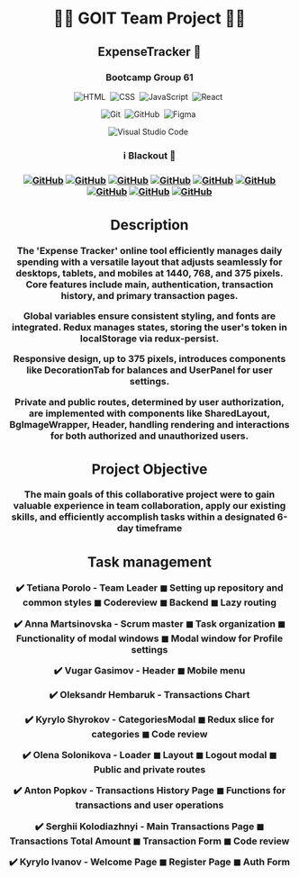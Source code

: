 <h1 align="center"> 👨‍💻 GOIT Team Project 👩‍💻 </h1>
<h2 align="center">   ExpenseTracker 💸   </h2>
<h3 align="center">  Bootcamp Group 61  </h3>

<span align="center">

![HTML](https://img.shields.io/badge/-HTML-05122A?style=flat&logo=HTML5)&nbsp;
![CSS](https://img.shields.io/badge/-CSS-05122A?style=flat&logo=CSS3&logoColor=2965f1)&nbsp;
![JavaScript](https://img.shields.io/badge/-JavaScript-05122A?style=flat&logo=javascript)&nbsp;
![React](https://img.shields.io/badge/React-20232A?style=for-the-badge&logo=react&logoColor=61DAFB)&nbsp;

![Git](https://img.shields.io/badge/-Git-05122A?style=flat&logo=git)&nbsp;
![GitHub](https://img.shields.io/badge/-GitHub-05122A?style=flat&logo=github)&nbsp;
![Figma](https://img.shields.io/badge/-Figma-05122A?style=flat&logo=figma)&nbsp;

![Visual Studio Code](https://img.shields.io/badge/-Visual%20Studio%20Code-05122A?style=flat&logo=visual-studio-code&logoColor=007ACC)&nbsp;

</span>

<h3 align="center"> ℹ️ Blackout 🌚 <h3>
<span align="center">

<a align="center" href="https://github.com/Olena3333">![GitHub](https://img.shields.io/badge/-Olena-05122A?style=flat&logo=github)</a>
<a align="center" href="https://github.com/Kreal11">![GitHub](https://img.shields.io/badge/-Kyrylo-05122A?style=flat&logo=github)</a>
<a align="center" href="https://github.com/AnnaMartsinovska">![GitHub](https://img.shields.io/badge/-Anya-05122A?style=flat&logo=github)</a>
<a align="center" href="https://github.com/Apopkov1996">![GitHub](https://img.shields.io/badge/-Anton-05122A?style=flat&logo=github)</a>
<a align="center" href="https://github.com/AsphaltHedgehog">![GitHub](https://img.shields.io/badge/-Sergii-05122A?style=flat&logo=github)</a>
<a align="center" href="https://github.com/Tane4ka170">![GitHub](https://img.shields.io/badge/-Tanya-05122A?style=flat&logo=github)</a>
<a align="center" href="https://github.com/lirikape">![GitHub](https://img.shields.io/badge/-Kyrylo-05122A?style=flat&logo=github)</a>
<a align="center" href="https://github.com/overmind777">![GitHub](https://img.shields.io/badge/-Oleksandr-05122A?style=flat&logo=github)</a>
<a align="center" href="https://github.com/vugar-gasimov">![GitHub](https://img.shields.io/badge/-Vugar-05122A?style=flat&logo=github)</a>
</span>

## Description

The 'Expense Tracker' online tool efficiently manages daily spending with a
versatile layout that adjusts seamlessly for desktops, tablets, and mobiles at
1440, 768, and 375 pixels. Core features include main, authentication,
transaction history, and primary transaction pages.

Global variables ensure consistent styling, and fonts are integrated. Redux
manages states, storing the user's token in localStorage via redux-persist.

Responsive design, up to 375 pixels, introduces components like DecorationTab
for balances and UserPanel for user settings.

Private and public routes, determined by user authorization, are implemented
with components like SharedLayout, BgImageWrapper, Header, handling rendering
and interactions for both authorized and unauthorized users.

## Project Objective

The main goals of this collaborative project were to gain valuable experience in
team collaboration, apply our existing skills, and efficiently accomplish tasks
within a designated 6-day timeframe

## Task management

✔️ Tetiana Porolo - Team Leader ◼ Setting up repository and common styles ◼
Codereview ◼ Backend ◼ Lazy routing

✔️ Anna Martsinovska - Scrum master ◼ Task organization ◼ Functionality of modal
windows ◼ Modal window for Profile settings

✔️ Vugar Gasimov - Header ◼ Mobile menu

✔️ Oleksandr Hembaruk - Transactions Chart

✔️ Kyrylo Shyrokov - CategoriesModal ◼ Redux slice for categories ◼ Code review

✔️ Olena Solonikova - Loader ◼ Layout ◼ Logout modal ◼ Public and private routes

✔️ Anton Popkov - Transactions History Page ◼ Functions for transactions and
user operations

✔️ Serghii Kolodiazhnyi - Main Transactions Page ◼ Transactions Total Amount ◼
Transaction Form ◼ Code review

✔️ Kyrylo Ivanov - Welcome Page ◼ Register Page ◼ Auth Form

